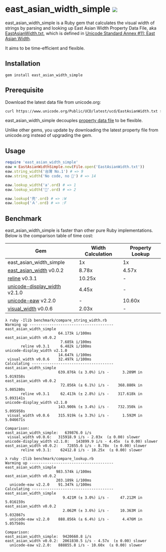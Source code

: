 # east_asian_width_simple ![](https://github.com/tonytonyjan/east_asian_width_simple/actions/workflows/ci.yml/badge.svg)

east_asian_width_simple is a Ruby gem that calculates the visual width of strings by parsing and looking up East Asian Width Property Data File, aka [EastAsianWidth.txt](https://www.unicode.org/Public/UCD/latest/ucd/EastAsianWidth.txt), which is defined in [Unicode Standard Annex #11: East Asian Width](https://www.unicode.org/reports/tr11/).

It aims to be time-efficient and flexible.

## Installation

```
gem install east_asian_width_simple
```

## Prerequisite

Download the latest data file from unicode.org:

```sh
curl https://www.unicode.org/Public/UCD/latest/ucd/EastAsianWidth.txt >EastAsianWidth.txt
```

east_asian_width_simple decouples [property data file](https://www.unicode.org/reports/tr41/tr41-28.html#Data11) to be flexible.

Unlike other gems, you update by downloading the latest property file from unicode.org instead of upgrading the gem.

## Usage

```ruby
require 'east_asian_width_simple'
eaw = EastAsianWidthSimple.new(File.open('EastAsianWidth.txt'))
eaw.string_width('台灣 No.1') # => 9
eaw.string_width('No code, no 🐞') # => 14

eaw.lookup_width('a'.ord) # => 1
eaw.lookup_width('🐞'.ord) # => 2

eaw.lookup('兜'.ord) # => :W
eaw.lookup('Ａ'.ord) # => :F
```

## Benchmark

east_asian_width_simple is faster than other pure Ruby implementations. Below is the comparison table of time cost:

| Gem                                                   | Width Calculation | Property Lookup |
| ----------------------------------------------------- | ----------------- | --------------- |
| east_asian_width_simple                               | 1x                | 1x              |
| [east_asian_width][east_asian_width] v0.0.2           | 8.78x             | 4.57x           |
| [reline][reline] v0.3.1                               | 10.25x            | -               |
| [unicode-display_width][unicode-display_width] v2.1.0 | 4.45x             | -               |
| [unicode-eaw][unicode-eaw] v2.2.0                     | -                 | 10.60x          |
| [visual_width][visual_width] v0.0.6                   | 2.03x             | -               |

[east_asian_width]: https://github.com/zhangkaizhao/east_asian_width
[reline]: https://github.com/ruby/reline
[unicode-display_width]: https://github.com/janlelis/unicode-display_width
[unicode-eaw]: https://github.com/takahashim/unicode-eaw
[visual_width]: https://github.com/gfx/visual_width.rb

```
λ ruby -Ilib benchmark/compare_string_width.rb
Warming up --------------------------------------
east_asian_width_simple
                        64.173k i/100ms
east_asian_width v0.0.2
                         7.685k i/100ms
       reline v0.3.1     6.482k i/100ms
unicode-display_width v2.1.0
                        14.647k i/100ms
 visual_width v0.0.6    32.497k i/100ms
Calculating -------------------------------------
east_asian_width_simple
                        639.876k (± 3.0%) i/s -      3.209M in   5.019358s
east_asian_width v0.0.2
                         72.856k (± 6.1%) i/s -    368.880k in   5.085280s
       reline v0.3.1     62.413k (± 2.8%) i/s -    317.618k in   5.093141s
unicode-display_width v2.1.0
                        143.900k (± 3.4%) i/s -    732.350k in   5.095958s
 visual_width v0.0.6    315.919k (± 3.3%) i/s -      1.592M in   5.046671s

Comparison:
east_asian_width_simple:   639876.0 i/s
 visual_width v0.0.6:   315918.9 i/s - 2.03x  (± 0.00) slower
unicode-display_width v2.1.0:   143899.9 i/s - 4.45x  (± 0.00) slower
east_asian_width v0.0.2:    72855.6 i/s - 8.78x  (± 0.00) slower
       reline v0.3.1:    62412.8 i/s - 10.25x  (± 0.00) slower
```

```
λ ruby -Ilib benchmark/compare_lookup.rb
Warming up --------------------------------------
east_asian_width_simple
                       983.574k i/100ms
east_asian_width v0.0.2
                       203.189k i/100ms
  unicode-eaw v2.2.0    91.347k i/100ms
Calculating -------------------------------------
east_asian_width_simple
                          9.421M (± 3.0%) i/s -     47.212M in   5.016159s
east_asian_width v0.0.2
                          2.062M (± 3.6%) i/s -     10.363M in   5.032867s
  unicode-eaw v2.2.0    888.856k (± 6.4%) i/s -      4.476M in   5.057569s

Comparison:
east_asian_width_simple:  9420660.8 i/s
east_asian_width v0.0.2:  2061830.5 i/s - 4.57x  (± 0.00) slower
  unicode-eaw v2.2.0:   888855.8 i/s - 10.60x  (± 0.00) slower
```
